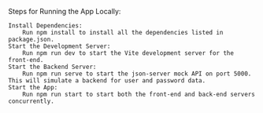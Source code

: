 Steps for Running the App Locally:

    Install Dependencies:
        Run npm install to install all the dependencies listed in package.json.
    Start the Development Server:
        Run npm run dev to start the Vite development server for the front-end.
    Start the Backend Server:
        Run npm run serve to start the json-server mock API on port 5000. This will simulate a backend for user and password data.
    Start the App:
        Run npm run start to start both the front-end and back-end servers concurrently.